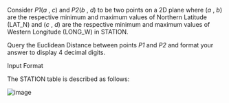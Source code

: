 Consider _P1_(_a_ , _c_) and  _P2_(_b_ , _d_) to be two points on a 2D plane where (_a_ , _b_) are the respective minimum and maximum values of Northern Latitude (LAT_N) and (_c_ , _d_) are the respective minimum and maximum values of Western Longitude (LONG_W) in STATION.

Query the Euclidean Distance between points _P1_ and _P2_ and format your answer to display 4 decimal digits.

Input Format

The STATION table is described as follows:


![image](https://s3.amazonaws.com/hr-challenge-images/9336/1449345840-5f0a551030-Station.jpg)